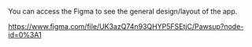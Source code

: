 You can access the Figma to see the general design/layout of the app.

https://www.figma.com/file/UK3azQ74n93QHYP5FSEtjC/Pawsup?node-id=0%3A1